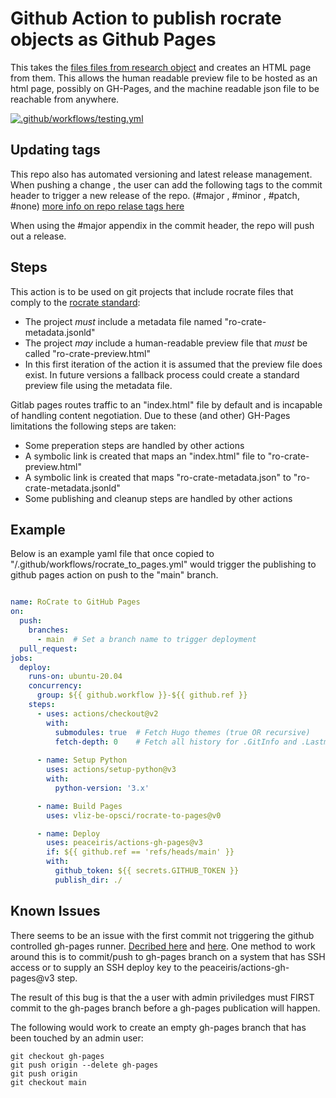 # Github Action to publish rocrate objects as Github Pages
This takes the [files files from research object](https://www.researchobject.org/) and creates an HTML page from them. This allows the human readable preview file to be hosted as an html page, possibly on GH-Pages, and the machine readable json file to be reachable from anywhere. 

[![.github/workflows/testing.yml](https://github.com/vliz-be-opsci/rocrate-to-html/actions/workflows/testing.yml/badge.svg)](https://github.com/vliz-be-opsci/rocrate-to-html/actions/workflows/testing.yml)

## Updating tags

This repo also has automated versioning and latest release management.
When pushing a change , the user can add the following tags to the commit header to trigger a new release of the repo. (#major , #minor , #patch, #none)
[more info on repo relase tags here](https://github.com/marketplace/actions/github-tag-bump)

When using the #major appendix in the commit header, the repo will push out a release.

## Steps
This action is to be used on git projects that include rocrate files that comply to the [rocrate standard](https://www.researchobject.org/ro-crate/1.0/):

  - The project *must* include a metadata file named "ro-crate-metadata.jsonld"
  - The project *may* include a human-readable preview file that *must* be called "ro-crate-preview.html"
  - In this first iteration of the action it is assumed that the preview file does exist. In future versions a fallback process could create a standard preview file using the metadata file. 
   
Gitlab pages routes traffic to an "index.html" file by default and is incapable of handling content negotiation. Due to these (and other) GH-Pages limitations the following steps are taken:
  
  - Some preperation steps are handled by other actions
  - A symbolic link is created that maps an "index.html" file to "ro-crate-preview.html"
  - A symbolic link is created that maps "ro-crate-metadata.json" to "ro-crate-metadata.jsonld"
  - Some publishing and cleanup steps are handled by other actions

## Example

Below is an example yaml file that once copied to "/.github/workflows/rocrate_to_pages.yml" would trigger the publishing to github pages action on push to the "main" branch.

```yml

name: RoCrate to GitHub Pages
on:
  push:
    branches:
      - main  # Set a branch name to trigger deployment
  pull_request:
jobs:
  deploy:
    runs-on: ubuntu-20.04
    concurrency:
      group: ${{ github.workflow }}-${{ github.ref }}
    steps:
      - uses: actions/checkout@v2
        with:
          submodules: true  # Fetch Hugo themes (true OR recursive)
          fetch-depth: 0    # Fetch all history for .GitInfo and .Lastmod
          
      - name: Setup Python
        uses: actions/setup-python@v3
        with: 
          python-version: '3.x'

      - name: Build Pages
        uses: vliz-be-opsci/rocrate-to-pages@v0

      - name: Deploy
        uses: peaceiris/actions-gh-pages@v3
        if: ${{ github.ref == 'refs/heads/main' }}
        with:
          github_token: ${{ secrets.GITHUB_TOKEN }}
          publish_dir: ./

```

## Known Issues

There seems to be an issue with the first commit not triggering the github controlled gh-pages runner. [Decribed here](https://github.com/peaceiris/actions-gh-pages#%EF%B8%8F-first-deployment-with-github_token) and [here](https://github.com/peaceiris/actions-gh-pages/issues/9). One method to work around this is to commit/push to gh-pages branch on a system that has SSH access or to supply an SSH deploy key to the peaceiris/actions-gh-pages@v3 step.

The result of this bug is that the a user with admin priviledges must FIRST commit to the gh-pages branch before a gh-pages publication will happen. 

The following would work to create an empty gh-pages branch that has been touched by an admin user:

```
git checkout gh-pages
git push origin --delete gh-pages
git push origin
git checkout main
```


